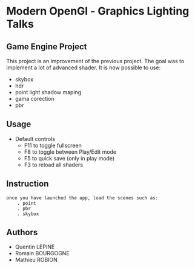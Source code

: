 
# Modern OpenGl - Graphics Lighting Talks

## Game Engine Project
This project is an improvement of the previous project. The goal was to implement a lot of advanced shader.
It is now possible to use:
 - skybox
 - hdr
 - point light shadow maping
 - gama corection
 - pbr
## Usage
- Default controls
  - F11 to toggle fullscreen
  - F8 to toggle between Play/Edit mode
  - F5 to quick save (only in play mode)
  - F3 to reload all shaders
## Instruction
```
once you have launched the app, load the scenes such as:
    . point
    . pbr
    . skybox
```
## Authors
- Quentin LEPINE
- Romain BOURGOGNE
- Mathieu ROBION
